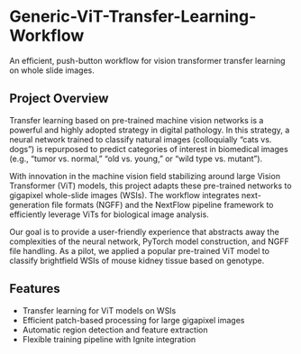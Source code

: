 # Generic-ViT-Transfer-Learning-Workflow

An efficient, push-button workflow for vision transformer transfer learning on whole slide images.

## Project Overview
Transfer learning based on pre-trained machine vision networks is a powerful and highly adopted strategy in digital pathology. In this strategy, a neural network trained to classify natural images (colloquially “cats vs. dogs”) is repurposed to predict categories of interest in biomedical images (e.g., “tumor vs. normal,” “old vs. young,” or “wild type vs. mutant”).

With innovation in the machine vision field stabilizing around large Vision Transformer (ViT) models, this project adapts these pre-trained networks to gigapixel whole-slide images (WSIs). The workflow integrates next-generation file formats (NGFF) and the NextFlow pipeline framework to efficiently leverage ViTs for biological image analysis.

Our goal is to provide a user-friendly experience that abstracts away the complexities of the neural network, PyTorch model construction, and NGFF file handling. As a pilot, we applied a popular pre-trained ViT model to classify brightfield WSIs of mouse kidney tissue based on genotype.

## Features
+ Transfer learning for ViT models on WSIs
+ Efficient patch-based processing for large gigapixel images
+ Automatic region detection and feature extraction
+ Flexible training pipeline with Ignite integration